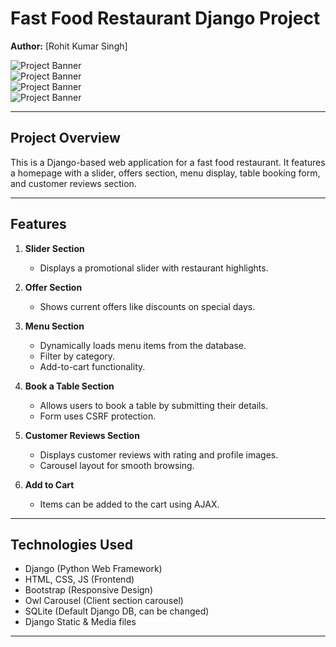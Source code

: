 # Fast Food Restaurant Django Project

**Author:** [Rohit Kumar Singh]

![Project Banner](https://github.com/rkstm7/images/blob/main/restaurant_dashboard1.png)  
![Project Banner](https://github.com/rkstm7/images/blob/main/restaurant_dashboard2.png)  
![Project Banner](https://github.com/rkstm7/images/blob/main/restaurant_dashboard3.png)  
![Project Banner](https://github.com/rkstm7/images/blob/main/restaurant_dashboard4.png)

---

## Project Overview

This is a Django-based web application for a fast food restaurant. It features a homepage with a slider, offers section, menu display, table booking form, and customer reviews section.

---

## Features

1. **Slider Section**
   - Displays a promotional slider with restaurant highlights.
2. **Offer Section**

   - Shows current offers like discounts on special days.

3. **Menu Section**

   - Dynamically loads menu items from the database.
   - Filter by category.
   - Add-to-cart functionality.

4. **Book a Table Section**

   - Allows users to book a table by submitting their details.
   - Form uses CSRF protection.

5. **Customer Reviews Section**

   - Displays customer reviews with rating and profile images.
   - Carousel layout for smooth browsing.

6. **Add to Cart**
   - Items can be added to the cart using AJAX.

---

## Technologies Used

- Django (Python Web Framework)
- HTML, CSS, JS (Frontend)
- Bootstrap (Responsive Design)
- Owl Carousel (Client section carousel)
- SQLite (Default Django DB, can be changed)
- Django Static & Media files

---
